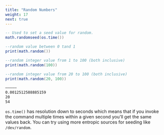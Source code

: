 ```yaml
---
title: "Random Numbers"
weight: 17
next: true
---
```


```lua
-- Used to set a seed value for random.
math.randomseed(os.time())

--random value between 0 tand 1
print(math.random())

--random integer value from 1 to 100 (both inclusive)
print(math.random(100))

--random integer value from 20 to 100 (both inclusive)
print(math.random(20, 100))
```

```txt {.fs90 .output}
―――――
0.0012512588885159
20
54
```

`os.time()` has resolution down to seconds which means that if you invoke
the command multiple times within a given second you'll get the same values back.
You can try using more entropic sources for seeding like `/dev/random`.
